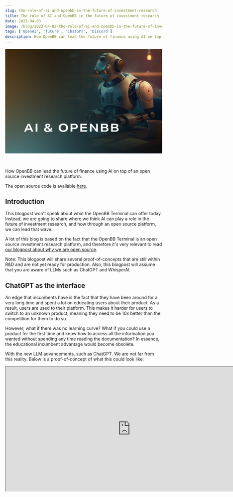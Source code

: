 ```yaml
---
slug: the-role-of-ai-and-openbb-in-the-future-of-investment-research
title: The role of AI and OpenBB in the future of investment research
date: 2023-04-03
image: /blog/2023-04-03-the-role-of-ai-and-openbb-in-the-future-of-investment-research.png
tags: ['OpenAI', 'future', 'ChatGPT', 'Discord']
description: How OpenBB can lead the future of finance using AI on top of an open source investment research platform.
---
```


<p align="center">
    <img width="600" src="/blog/2023-04-03-the-role-of-ai-and-openbb-in-the-future-of-investment-research.png"/>
</p>

<br />

How OpenBB can lead the future of finance using AI on top of an open source investment research platform.

The open source code is available [here](https://github.com/openbb-finance/OpenBBTerminal).

<!-- truncate -->

<div style={{borderTop: '1px solid #0088CC', margin: '1.5em 0'}} />

## Introduction

This blogpost won't speak about what the OpenBB Terminal can offer today. Instead, we are going to share where we think AI can play a role in the future of investment research, and how through an open source platform, we can lead that wave.

A lot of this blog is based on the fact that the OpenBB Terminal is an open source investment research platform, and therefore it's very relevant to read [our blogpost about why we are open source](/blog/why-the-need-for-an-open-source-investment-research-platform).

Note: This blogpost will share several proof-of-concepts that are still within R&D and are not yet ready for production. Also, this blogpost will assume that you are aware of LLMs such as ChatGPT and WhisperAI.

## ChatGPT as the interface

An edge that incumbents have is the fact that they have been around for a very long time and spent a lot on educating users about their product. As a result, users are used to their platform. This makes it harder for users to switch to an unknown product, meaning they need to be 10x better than the competition for them to do so.

However, what if there was no learning curve? What if you could use a product for the first time and know how to access all the information you wanted without spending any time reading the documentation? In essence, the educational incumbent advantage would become obsolete.

With the new LLM advancements, such as ChatGPT. We are not far from this reality. Below is a proof-of-concept of what this could look like:

<div className="flex place-items-center justify-center items-center rounded-sm mx-auto">
    <iframe
        src="https://www.youtube.com/embed/FeYgQxnF_VY?si=3ZuXnyrWdW4UkqQy"
        width="800"
        height="400"
    />
</div>

Plus, if this is built on top of an open source project it means that the community can help in improving the model by providing more training data (e.g. provide a text as input and the corresponding command as output) or even confirm whether or not the chart that pops up was accurate.

In addition, along with data sources you can imagine that the community could start contributing with new languages for the GPT model. This makes using a new investment research platform easy, but more importantly makes retrieving information much faster and efficient.

The screenshot below shows that ChatGPT can accurately return the right OpenBB command when the user requests a certain type of data, as long as the model can be trained on our documentation:

![image](https://cdn-images-1.medium.com/max/1600/1*IWnSMNhHDyiulxri_hEB0g.png)

EDIT: Bloomberg introduced [BloombergGPT](https://openai.com/research/whisper) last week, and the following screenshot is taken from their research paper which validates the argument above.

![image](/blog/2023-04-03-the-role-of-ai-and-openbb-in-the-future-of-investment-research_1.png)

## WhisperAI as the interface

If we go one step further, instead of relying on text as input, the platform could rely on voice. With models such as [WhisperAI](https://www.bloomberg.com/company/press/bloomberggpt-50-billion-parameter-llm-tuned-finance) we will be able to speak with the platform in order to retrieve financial data.

Below is a proof-of-concept showing how you can retrieve this data through voice.

<div className="flex place-items-center justify-center items-center rounded-sm mx-auto">
    <iframe
        src="https://www.youtube.com/embed/1CHti3nmWGY?si=yLF5AFHe91JFVgaS"
        width="800"
        height="400"
    />
</div>

One of the advantages of an automatic speech recognition (ASR) system is the fact that it doesn't rely solely on english and therefore, it would welcome people from all over the world to interact with the platform. Note: WhisperAI is open source and you can find more information on it [here](https://github.com/openai/whisper).

## GPT to build investment research reports

One of the new features that was announced with the [OpenBB Terminal 2.0](https://openbb.co/blog/openbb-terminal-2-acai) was the automated reports generation that utilizes [Netflix's papermill](https://netflixtechblog.com/notebook-innovation-591ee3221233) to leverage jupyter notebook templates.

<div className="flex place-items-center justify-center items-center rounded-sm mx-auto">
    <iframe
        src="https://www.youtube.com/embed/gHVyAZTampQ?si=s-4uIElohM-qzmNh"
        width="800"
        height="400"
    />
</div>

As it stands creating one of these notebook templates requires some coding skills and reading [OpenBB documentation](https://docs.openbb.co) to understand how to retrieve the data of interest providing the correct function and necessary arguments.

But, for a second, imagine if you could build these notebook templates with almost no-code?

The proof-of-concept below in combination with the automated report generation should allow you to further understand the breakthrough that we may accomplish in the future.

![image](/blog/2023-04-03-the-role-of-ai-and-openbb-in-the-future-of-investment-research_2.png)

My prediction is that open source + AI will disrupt the financial sector in the upcoming years, and OpenBB will be leading that wave.